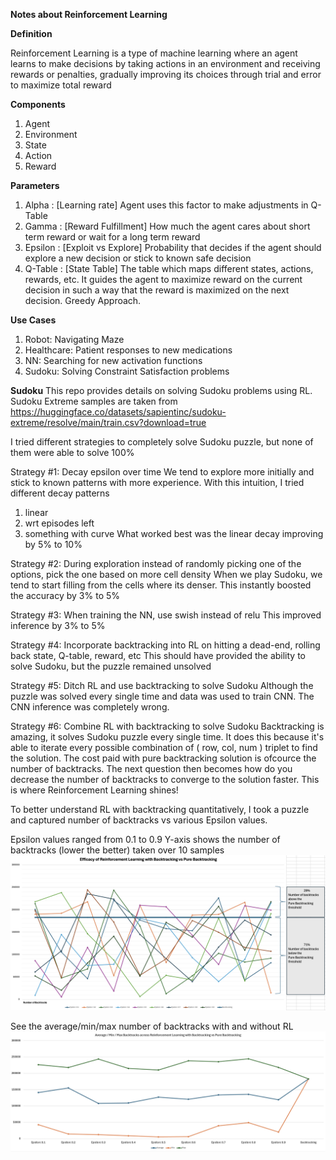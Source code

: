**Notes about Reinforcement Learning**

**Definition**

Reinforcement Learning is a type of machine learning where an agent learns to make decisions by taking actions in an environment and receiving rewards or penalties, gradually improving its choices through trial and error to maximize total reward

**Components**
1. Agent
2. Environment
3. State
4. Action
5. Reward

**Parameters**
1. Alpha    :  [Learning rate] Agent uses this factor to make adjustments in Q-Table
2. Gamma    :  [Reward Fulfillment] How much the agent cares about short term reward or wait for a long term reward
3. Epsilon  : [Exploit vs Explore] Probability that decides if the agent should explore a new decision or stick to known safe decision
4. Q-Table  : [State Table] The table which maps different states, actions, rewards, etc. It guides the agent to maximize reward on the current decision in such a way that the reward is maximized on the next decision. Greedy Approach.

**Use Cases**
1. Robot: Navigating Maze
2. Healthcare: Patient responses to new medications
3. NN: Searching for new activation functions
4. Sudoku: Solving Constraint Satisfaction problems

**Sudoku**
This repo provides details on solving Sudoku problems using RL. Sudoku Extreme samples are taken from https://huggingface.co/datasets/sapientinc/sudoku-extreme/resolve/main/train.csv?download=true

I tried different strategies to completely solve Sudoku puzzle, but none of them were able to solve 100%

Strategy #1: Decay epsilon over time
We tend to explore more initially and stick to known patterns with more experience. With this intuition, I tried different decay patterns
1. linear
2. wrt episodes left
3. something with curve
What worked best was the linear decay improving by 5% to 10%

Strategy #2: During exploration instead of randomly picking one of the options, pick the one based on more cell density
When we play Sudoku, we tend to start filling from the cells where its denser.
This instantly boosted the accuracy by 3% to 5%

Strategy #3: When training the NN, use swish instead of relu
This improved inference by 3% to 5%

Strategy #4: Incorporate backtracking into RL on hitting a dead-end, rolling back state, Q-table, reward, etc
This should have provided the ability to solve Sudoku, but the puzzle remained unsolved

Strategy #5: Ditch RL and use backtracking to solve Sudoku
Although the puzzle was solved every single time and data was used to train CNN.
The CNN inference was completely wrong.

Strategy #6: Combine RL with backtracking to solve Sudoku
Backtracking is amazing, it solves Sudoku puzzle every single time. It does this because it's able to iterate every possible combination of ( row, col, num ) triplet to find the solution. The cost paid with pure backtracking solution is ofcource the number of backtracks. The next question then becomes how do you decrease the number of backtracks to converge to the solution faster. This is where Reinforcement Learning shines!

To better understand RL with backtracking quantitatively, I took a puzzle and captured number of backtracks vs various Epsilon values.

Epsilon values ranged from 0.1 to 0.9
Y-axis shows the number of backtracks (lower the better) taken over 10 samples
![Efficacy of RL with backtracking vs Pure backtracking](artifacts/rlEfficacy-1.png)

See the average/min/max number of backtracks with and without RL
![Efficacy of RL with backtracking vs Pure backtracking](artifacts/rlEfficacy-2.png)

